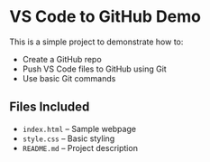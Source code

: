 # VS Code to GitHub Demo

This is a simple project to demonstrate how to:

- Create a GitHub repo
- Push VS Code files to GitHub using Git
- Use basic Git commands

## Files Included

- `index.html` – Sample webpage
- `style.css` – Basic styling
- `README.md` – Project description

